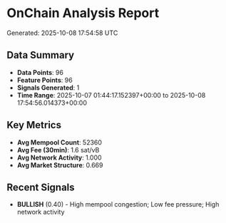 # OnChain Analysis Report
Generated: 2025-10-08 17:54:58 UTC

## Data Summary
- **Data Points**: 96
- **Feature Points**: 96
- **Signals Generated**: 1
- **Time Range**: 2025-10-07 01:44:17.152397+00:00 to 2025-10-08 17:54:56.014373+00:00

## Key Metrics
- **Avg Mempool Count**: 52360
- **Avg Fee (30min)**: 1.6 sat/vB
- **Avg Network Activity**: 1.000
- **Avg Market Structure**: 0.669

## Recent Signals
- **BULLISH** (0.40) - High mempool congestion; Low fee pressure; High network activity
